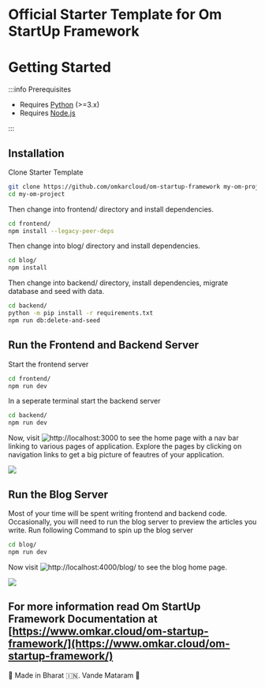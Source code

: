 # Official Starter Template for Om StartUp Framework

# Getting Started

:::info Prerequisites

- Requires [Python](https://www.python.org/) (>=3.x)
- Requires [Node.js](https://nodejs.org/)

:::


## Installation

Clone Starter Template

```bash
git clone https://github.com/omkarcloud/om-startup-framework my-om-project
cd my-om-project
```

Then change into frontend/ directory and install dependencies.

```bash
cd frontend/
npm install --legacy-peer-deps
```

Then change into blog/ directory and install dependencies.

```bash
cd blog/
npm install
```

Then change into backend/ directory, install dependencies, migrate database and seed with data.

```bash
cd backend/
python -m pip install -r requirements.txt
npm run db:delete-and-seed
```

## Run the Frontend and Backend Server

Start the frontend server

```bash
cd frontend/
npm run dev
```

In a seperate terminal start the backend server

```bash
cd backend/
npm run dev
```

Now, visit ![http://localhost:3000](http://localhost:3000) to see the home page with a nav bar linking to various pages of application. Explore the pages by clicking on navigation links to get a big picture of feautres of your application.

![](https://www.omkar.cloud/om-startup-framework/assets/images/getting_started_server_starter-05e25c7e881441d4c02776beb920e56e.png)

## Run the Blog Server

Most of your time will be spent writing frontend and backend code. Occasionally, you will need to run the blog server to preview the articles you write. Run following Command to spin up the blog server 

```bash
cd blog/
npm run dev
```

Now visit ![http://localhost:4000/blog/](http://localhost:4000/blog/) to see the blog home page.

![](https://www.omkar.cloud/om-startup-framework/assets/images/getting_started_blog_starter-487dc220eee2e89bfc3afacffe353d06.png)

For more information read Om StartUp Framework Documentation at [https://www.omkar.cloud/om-startup-framework/](https://www.omkar.cloud/om-startup-framework/) 
---

🙏 Made in Bharat 🇮🇳. Vande Mataram 🙏
